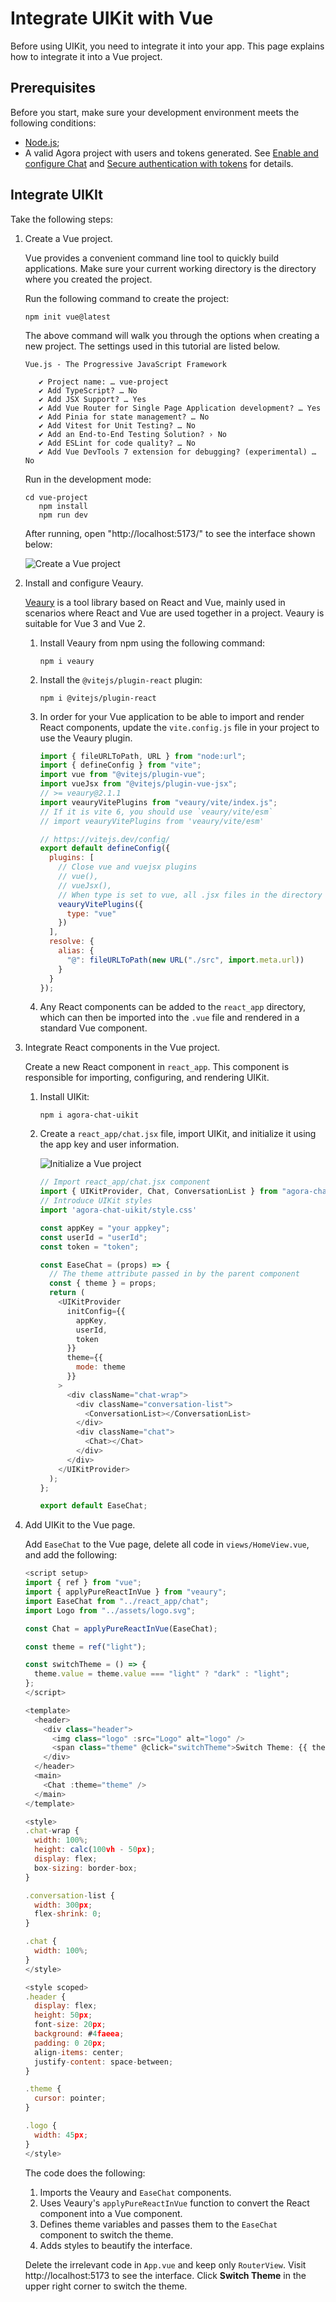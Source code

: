 # Integrate UIKit with Vue

Before using UIKit, you need to integrate it into your app. This page explains how to integrate it into a Vue project.

## Prerequisites

Before you start, make sure your development environment meets the following conditions:

- [Node.js](https://nodejs.org/en);
- A valid Agora project with users and tokens generated. See [Enable and configure Chat](https://docs.agora.io/en/agora-chat/get-started/enable) and [Secure authentication with tokens](https://docs.agora.io/en/agora-chat/develop/authentication) for details. 


## Integrate UIKIt

Take the following steps:

1. Create a Vue project.

    Vue provides a convenient command line tool to quickly build applications. Make sure your current working directory is the directory where you created the project.
    
    Run the following command to create the project:

    ```
    npm init vue@latest
    ```
   
    The above command will walk you through the options when creating a new project. The settings used in this tutorial are listed below.

    ```
    Vue.js - The Progressive JavaScript Framework
       
       ✔ Project name: … vue-project
       ✔ Add TypeScript? … No
       ✔ Add JSX Support? … Yes
       ✔ Add Vue Router for Single Page Application development? … Yes
       ✔ Add Pinia for state management? … No
       ✔ Add Vitest for Unit Testing? … No
       ✔ Add an End-to-End Testing Solution? › No
       ✔ Add ESLint for code quality? … No
       ✔ Add Vue DevTools 7 extension for debugging? (experimental) … No
    ```
   
    Run in the development mode:

    ```
    cd vue-project
       npm install
       npm run dev
    ```
   
   After running, open "http://localhost:5173/" to see the interface shown below:

    ![Create a Vue project](../../assets/images/vue-project-create.png)

1. Install and configure Veaury.

    [Veaury](https://github.com/gloriasoft/veaury#readme) is a tool library based on React and Vue, mainly used in scenarios where React and Vue are used together in a project. Veaury is suitable for Vue 3 and Vue 2.

    1. Install Veaury from npm using the following command:

       ```
       npm i veaury
       ```
       
    1. Install the `@vitejs/plugin-react` plugin: 

       ```
       npm i @vitejs/plugin-react
       ```
   
    1. In order for your Vue application to be able to import and render React components, update the `vite.config.js` file in your project to use the Veaury plugin.

       ```javascript
       import { fileURLToPath, URL } from "node:url";
       import { defineConfig } from "vite";
       import vue from "@vitejs/plugin-vue";
       import vueJsx from "@vitejs/plugin-vue-jsx";
       // >= veaury@2.1.1
       import veauryVitePlugins from "veaury/vite/index.js";
       // If it is vite 6, you should use `veaury/vite/esm`
       // import veauryVitePlugins from 'veaury/vite/esm'
       
       // https://vitejs.dev/config/
       export default defineConfig({
         plugins: [
           // Close vue and vuejsx plugins
           // vue(),
           // vueJsx(),
           // When type is set to vue, all .jsx files in the directory named `react_app` will be compiled by react jsx, and .jsx in other directories will be compiled by vue jsx.
           veauryVitePlugins({
             type: "vue"
           })
         ],
         resolve: {
           alias: {
             "@": fileURLToPath(new URL("./src", import.meta.url))
           }
         }
       });
       ```
   
    1. Any React components can be added to the `react_app` directory, which can then be imported into the `.vue` file and rendered in a standard Vue component.

1. Integrate React components in the Vue project.

     Create a new React component in `react_app`. This component is responsible for importing, configuring, and rendering UIKit.

    1. Install UIKit:

        ```
        npm i agora-chat-uikit
        ```

    1. Create a `react_app/chat.jsx` file, import UIKit, and initialize it using the app key and user information.

       ![Initialize a Vue project](../../assets/images/vue-initialization.png)

       ```javascript
       // Import react_app/chat.jsx component
       import { UIKitProvider, Chat, ConversationList } from "agora-chat-uikit";
       // Introduce UIKit styles
       import 'agora-chat-uikit/style.css'
       
       const appKey = "your appkey";
       const userId = "userId";
       const token = "token";
       
       const EaseChat = (props) => {
         // The theme attribute passed in by the parent component
         const { theme } = props;
         return (
           <UIKitProvider
             initConfig={{
               appKey,
               userId,
               token
             }}
             theme={{
               mode: theme
             }}
           >
             <div className="chat-wrap">
               <div className="conversation-list">
                 <ConversationList></ConversationList>
               </div>
               <div className="chat">
                 <Chat></Chat>
               </div>
             </div>
           </UIKitProvider>
         );
       };
       
       export default EaseChat;
       ```
   
1. Add UIKit to the Vue page.

    Add `EaseChat` to the Vue page, delete all code in `views/HomeView.vue`, and add the following:

    ```javascript
    <script setup>
    import { ref } from "vue";
    import { applyPureReactInVue } from "veaury";
    import EaseChat from "../react_app/chat";
    import Logo from "../assets/logo.svg";
    
    const Chat = applyPureReactInVue(EaseChat);
    
    const theme = ref("light");
    
    const switchTheme = () => {
      theme.value = theme.value === "light" ? "dark" : "light";
    };
    </script>
    
    <template>
      <header>
        <div class="header">
          <img class="logo" :src="Logo" alt="logo" />
          <span class="theme" @click="switchTheme">Switch Theme: {{ theme }}</span>
        </div>
      </header>
      <main>
        <Chat :theme="theme" />
      </main>
    </template>
    
    <style>
    .chat-wrap {
      width: 100%;
      height: calc(100vh - 50px);
      display: flex;
      box-sizing: border-box;
    }
    
    .conversation-list {
      width: 300px;
      flex-shrink: 0;
    }
    
    .chat {
      width: 100%;
    }
    </style>
    
    <style scoped>
    .header {
      display: flex;
      height: 50px;
      font-size: 20px;
      background: #4faeea;
      padding: 0 20px;
      align-items: center;
      justify-content: space-between;
    }
    
    .theme {
      cursor: pointer;
    }
    
    .logo {
      width: 45px;
    }
    </style>
    
    ```
   
    The code does the following:
    
    1. Imports the Veaury and `EaseChat` components.
    1. Uses Veaury's `applyPureReactInVue` function to convert the React component into a Vue component.
    1. Defines theme variables and passes them to the `EaseChat` component to switch the theme.
    1. Adds styles to beautify the interface.

    Delete the irrelevant code in `App.vue` and keep only `RouterView`. Visit http://localhost:5173 to see the interface. Click **Switch Theme** in the upper right corner to switch the theme.